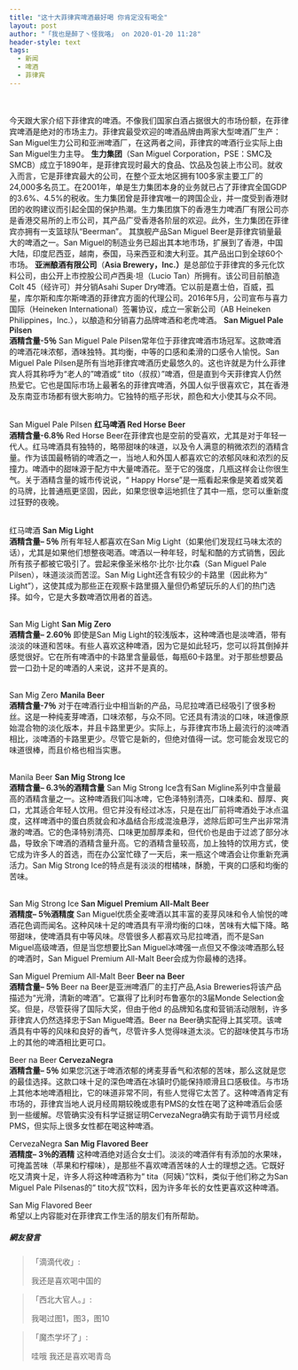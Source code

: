 ```yaml
---
title: "这十大菲律宾啤酒最好喝 你肯定没有喝全"
layout: post
author: "「我也是醉了丶怪我咯」 on 2020-01-20 11:28"
header-style: text
tags:
  - 新闻
  - 啤酒
  - 菲律宾
---
```


<br>
<br>
今天跟大家介绍下菲律宾的啤酒。不像我们国家白酒占据很大的市场份额，在菲律宾啤酒是绝对的市场主力。菲律宾最受欢迎的啤酒品牌由两家大型啤酒厂生产：San Miguel生力公司和亚洲啤酒厂，在这两者之间，菲律宾的啤酒行业实际上由San Miguel生力主导。
<span style="font-weight: 600;">生力集团</span>（San Miguel Corporation，PSE：SMC及SMCB）成立于1890年，是菲律宾现时最大的食品、饮品及包装上市公司。就收入而言，它是菲律宾最大的公司，在整个亚太地区拥有100多家主要工厂的24,000多名员工。在2001年，单是生力集团本身的业务就已占了菲律宾全国GDP的3.6%、4.5%的税收。生力集团曾是菲律宾唯一的跨国企业，并一度受到香港财团的收购建议而引起全国的保护热潮。生力集团旗下的香港生力啤酒厂有限公司亦是香港交易所的上市公司，其产品广受香港各阶层的欢迎。此外，生力集团在菲律宾亦拥有一支篮球队“Beerman”。
其旗舰产品San Miguel Beer是菲律宾销量最大的啤酒之一。San Miguel的制造业务已超出其本地市场，扩展到了香港，中国大陆，印度尼西亚，越南，泰国，马来西亚和澳大利亚。其产品出口到全球60个市场。
<span style="font-weight: 600;">亚洲酿酒有限公司</span>（<span style="font-weight: 600;">Asia Brewery，Inc.）</span>是总部位于菲律宾的多元化饮料公司，由公开上市控股公司卢西奥·坦（Lucio Tan）所拥有。该公司目前酿造Colt 45（经许可）并分销Asahi Super Dry啤酒。它以前是嘉士伯，百威，孤星，库尔斯和库尔斯啤酒的菲律宾方面的代理公司。2016年5月，公司宣布与喜力国际（Heineken International）签署协议，成立一家新公司（AB Heineken Philippines，Inc.），以酿造和分销喜力品牌啤酒和老虎啤酒。
<span style="font-weight: 600;">San Miguel Pale Pilsen</span>
<b><br></b><span style="font-weight: 600;">酒精含量-5％</span>&nbsp;San Miguel Pale Pilsen常年位于菲律宾啤酒市场冠军。这款啤酒的啤酒花味浓郁，酒味独特。其均衡，中等的口感和柔滑的口感令人愉悦。San Miguel Pale Pilsen是所有当地菲律宾啤酒历史最悠久的。这也许就是为什么菲律宾人将其称呼为“老人的”啤酒或“ tito（叔叔）”啤酒，但是直到今天菲律宾人仍然热爱它。它也是国际市场上最著名的菲律宾啤酒，外国人似乎很喜欢它，其在香港及东南亚市场都有很大影响力。它独特的瓶子形状，颜色和大小使其与众不同。<br>
<br>


San Miguel Pale Pilsen
<span style="font-weight: 600;">红马啤酒 Red Horse Beer</span>
<b><br></b><span style="font-weight: 600;">酒精含量-6.8％</span>&nbsp;Red Horse Beer在菲律宾也是空前的受喜欢，尤其是对于年轻一代人。红马啤酒具有独特的，略带甜味的味道，以及令人满意的稍微浓烈的酒精含量。作为该国最畅销的啤酒之一，当地人和外国人都喜欢它的浓郁风味和浓烈的反撞力。啤酒中的甜味源于配方中大量啤酒花。至于它的强度，几瓶这样会让你很生气。关于酒精含量的城市传说说，“ Happy Horse”是一瓶看起来像是笑着或笑着的马牌，比普通瓶更坚固，因此，如果您很幸运地抓住了其中一瓶，您可以重新度过狂野的夜晚。<br>
<br>


红马啤酒
<span style="font-weight: 600;">San Mig Light</span>
<b><br></b><span style="font-weight: 600;">酒精含量– 5％</span>&nbsp;所有年轻人都喜欢在San Mig Light（如果他们发现红马味太浓的话），尤其是如果他们想整夜喝酒。啤酒以一种年轻，时髦和酷的方式销售，因此所有孩子都被它吸引了。尝起来像圣米格尔·比尔·比尔森（San Miguel Pale Pilsen），味道淡淡而苦涩。San Mig Light还含有较少的卡路里（因此称为“ Light”），这使其成为那些正在观察卡路里摄入量但仍希望玩乐的人们的热门选择。如今，它是大多数啤酒饮用者的首选。<br>
<br>


San Mig Light
<span style="font-weight: 600;">San Mig Zero</span>
<b><br></b><span style="font-weight: 600;">酒精含量– 2.60％</span>&nbsp;即使是San Mig Light的较浅版本，这种啤酒也是淡啤酒，带有淡淡的味道和苦味。有些人喜欢这种啤酒，因为它是如此轻巧，您可以将其倒掉并感觉很好。它在所有啤酒中的卡路里含量最低，每瓶60卡路里。对于那些想要品尝一口劲十足的啤酒的人来说，这并不是真的。<br>
<br>


San Mig Zero
<span style="font-weight: 600;">Manila Beer</span>
<b><br></b><span style="font-weight: 600;">酒精含量-7％</span>&nbsp;对于在啤酒行业中相当新的产品，马尼拉啤酒已经吸引了很多粉丝。这是一种纯麦芽啤酒，口味浓郁，与众不同。它还具有清淡的口味，味道像原始混合物的淡化版本，并且卡路里更少。实际上，与菲律宾市场上最流行的淡啤酒相比，淡啤酒的卡路里更少。尽管它是新的，但绝对值得一试。您可能会发现它的味道很棒，而且价格也相当实惠。<br>
<br>


Manila Beer
<span style="font-weight: 600;">San Mig Strong Ice</span>
<b><br></b><span style="font-weight: 600;">酒精含量– 6.3％的酒精含量</span>&nbsp;San Mig Strong Ice含有San Migline系列中含量最高的酒精含量之一。这种啤酒我们叫冰啤，它色泽特别清亮，口味柔和、醇厚、爽口，尤其适合年轻人饮用。但它并没有经过冰冻，只是在出厂前将啤酒处于冰点温度，这样啤酒中的蛋白质就会和冰晶结合形成混浊悬浮，滤除后即可生产出非常清澈的啤酒。它的色泽特别清亮、口味更加醇厚柔和，但代价也是由于过滤了部分冰晶，导致余下啤酒的酒精含量升高。它的酒精含量较高，加上独特的饮用方式，使它成为许多人的首选，而在办公室忙碌了一天后，来一瓶这个啤酒会让你重新充满活力。San Mig Strong Ice的特点是有淡淡的柑橘味，酥脆，干爽的口感和均衡的苦味。<br>
<br>


San Mig Strong Ice
<span style="font-weight: 600;">San Miguel Premium All-Malt Beer</span><br><span style="font-weight: 600;">酒精度– 5％酒精度</span>
San Miguel优质全麦啤酒以其丰富的麦芽风味和令人愉悦的啤酒花色调而闻名。这种风味十足的啤酒具有平滑均衡的口味，苦味有大幅下降。略带甜味，使啤酒具有中等风味。尽管很多人都喜欢马尼拉啤酒，而不是San Miguel高级啤酒，但是当您想要比San Miguel冰啤强一点但又不像淡啤酒那么轻的啤酒时，San Miguel Premium All-Malt Beer会成为你最棒的选择。
<br>


San Miguel Premium All-Malt Beer
<span style="font-weight: 600;">Beer na Beer</span>
<b><br></b><span style="font-weight: 600;">酒精含量– 5％</span>&nbsp;Beer na Beer是亚洲啤酒厂的主打产品,Asia Breweries将该产品描述为“光滑，清新的啤酒”。它赢得了比利时布鲁塞尔的3届Monde Selection金奖。但是，尽管获得了国际大奖，但由于他d 的品牌知名度和营销活动限制，许多菲律宾人仍然选择忠于San Migue啤酒。Beer na Beer确实配得上其奖项。该啤酒具有中等的风味和良好的香气，尽管许多人觉得味道太淡。它的甜味使其与市场上的其他的啤酒相比更可口。
<br>


Beer na Beer
<span style="font-weight: 600;">CervezaNegra</span><br><span style="font-weight: 600;">酒精含量– 5％</span>
如果您沉迷于啤酒浓郁的烤麦芽香气和浓郁的苦味，那么这就是您的最佳选择。这款口味十足的深色啤酒在冰镇时仍能保持顺滑且口感极佳。与市场上其他本地啤酒相比，它的味道非常不同，有些人觉得它太苦了。这种啤酒肯定有市场的，菲律宾当地人说月经周期较晚或患有PMS的女性在喝了这种啤酒后会感到一些缓解。尽管确实没有科学证据证明CervezaNegra确实有助于调节月经或PMS，但实际上很多女性都在喝这种啤酒。
<br>


CervezaNegra
<span style="font-weight: 600;">San Mig Flavored Beer</span>
<b><br></b><span style="font-weight: 600;">酒精度– 3％的酒精</span>&nbsp;这种啤酒绝对适合女士们。淡淡的啤酒伴有有添加的水果味，可掩盖苦味（苹果和柠檬味），是那些不喜欢啤酒苦味的人士的理想之选。它既好吃又清爽十足，许多人将这种啤酒称为“ tita（阿姨）”饮料，类似于他们称之为San Miguel Pale Pilsenas的“ tito大叔”饮料，因为许多年长的女性更喜欢这种啤酒。
<br>


San Mig Flavored Beer
<br>希望以上内容能对在菲律宾工作生活的朋友们有所帮助。
<input type="hidden" value="菲乐园提供"><br>

##### 網友發言 
> 「滴滴代收」:
> <p>我还是喜欢喝中国的</p>

> 「西北大官人。」:
> <p>我喝过图1，图3，图10&nbsp;</p>


> 「魔杰学坏了」:
> <p>哇哦 我还是喜欢喝青岛</p>


